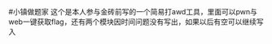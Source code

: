 #小镇做题家
 这个是本人参与金砖前写的一个简易打awd工具，里面可以pwn与web一键获取flag，还有两个模块因时间问题没有写出，如果以后有空可以继续写入
```需要说的一点是这个不死马上传只能上传我指定的这个才行
